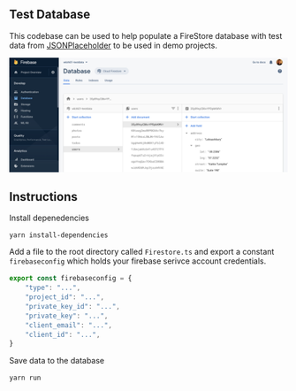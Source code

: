 

## Test Database

This codebase can be used to help populate a FireStore database with test data from [JSONPlaceholder](https://jsonplaceholder.typicode.com/) to be used in demo projects.

<p align="center">
  <a target="blank"><img src="Firestore.png"  alt="NodeJS Typescript Logo" /></a>
</p>

## Instructions 

Install depenedencies
```
yarn install-dependencies
``` 

Add a file to the root directory called `Firestore.ts` and export a constant `firebaseconfig` which holds your firebase serivce account credentials. 

```typescript
export const firebaseconfig = {
    "type": "...",
    "project_id": "...",
    "private_key_id": "...",
    "private_key": "...",
    "client_email": "...",
    "client_id": "...",
}
```

Save data to the database

```
yarn run
```

